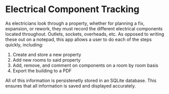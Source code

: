 # Electrical Component Tracking

As electricians look through a property, whether for planning a fix, expansion, or rework, they must record the different
electrical components located throughout. Outlets, sockets, overheads, etc. As opposed to writing these out on a notepad,
this app allows a user to do each of the steps quickly, including:

1. Create and store a new property
2. Add new rooms to said property
3. Add, remove, and comment on components on a room by room basis
4. Export the building to a PDF

All of this information is persistenetly stored in an SQLite database. This ensures that all information is saved and 
displayed accurately.
